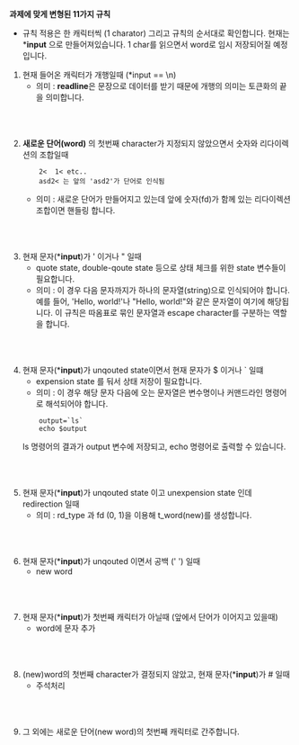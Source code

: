**과제에 맞게 변형된 11가지 규칙**

- 규칙 적용은 한 캐릭터씩 (1 charator) 그리고 규칙의 순서대로 확인합니다. 현재는 ***input** 으로 만들어져있습니다. 1 char를 읽으면서 word로 임시 저장되어질 예정입니다.

1. 현재 들어온 캐릭터가 개행일때 (*input == \n)
	- 의미 : **readline**은 문장으로 데이터를 받기 때문에 개행의 의미는 토큰화의 끝을 의미합니다.
<br>
<br>

2. **새로운 단어(word)** 의 첫번째 character가 지정되지 않았으면서 숫자와 리다이렉션의 조합일때
	```
		2<  1< etc.. 
		asd2< 는 앞의 'asd2'가 단어로 인식됨
	```
	- 의미 : 새로운 단어가 만들어지고 있는데 앞에 숫자(fd)가 함께 있는 리다이렉션 조합이면 핸들링 합니다.
<br>
<br>

3. 현재 문자(***input**)가 ' 이거나 " 일때
	- quote state, double-qoute state 등으로 상태 체크를 위한 state 변수들이 필요합니다.
	- 의미 : 이 경우 다음 문자까지가 하나의 문자열(string)으로 인식되어야 합니다. 예를 들어, 'Hello, world!'나 "Hello, world!"와 같은 문자열이 여기에 해당됩니다. 이 규칙은 따옴표로 묶인 문자열과 escape character를 구분하는 역할을 합니다.
<br>
<br>

4.	현재 문자(***input**)가 unqouted state이면서 현재 문자가 $ 이거나  ` 일떄
	- expension state 를 둬서 상태 저장이 필요합니다.
	- 의미 : 이 경우 해당 문자 다음에 오는 문자열은 변수명이나 커맨드라인 명령어로 해석되어야 합니다.
	```
		output=`ls`
		echo $output
	```
	ls 명령어의 결과가 output 변수에 저장되고, echo 명령어로 출력할 수 있습니다.
<br>
<br>

5.  현재 문자(***input**)가 unqouted state 이고 unexpension state 인데 redirection 일때
	- 의미 : rd_type 과 fd (0, 1)을 이용해 t_word(new)를 생성합니다.
<br>
<br>

6. 현재 문자(***input**)가 unqouted 이면서 공백 (' ') 일때
	- new word
<br>
<br>

7. 현재 문자(***input**)가 첫번째 캐릭터가 아닐때 (앞에서 단어가 이어지고 있을때)
	- word에 문자 추가
<br>
<br>

8. (new)word의 첫번째 character가 결정되지 않았고, 현재 문자(***input**)가 # 일때
	-  주석처리
<br>
<br>

9. 그 외에는 새로운 단어(new word)의 첫번째 캐릭터로 간주합니다.
<br>
<br>